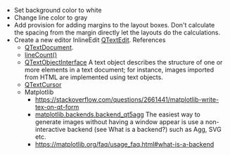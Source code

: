 * Set background color to white
* Change line color to gray
* Add provision for adding margins to the layout boxes. 
Don't calculate the spacing from the margin directly let 
the layouts do the calculations.
* Create a new editor InlineEdit [QTextEdit](https://doc.qt.io/qt-5/qtextedit.html).
References 
    * [QTextDocument](https://doc.qt.io/qt-5/qtextdocument.html). 
    * [lineCount()](https://doc.qt.io/qt-5/qtextdocument.html#lineCount)
    * [QTextObjectInterface](https://doc.qt.io/qt-5/qtextobjectinterface.html)
    A text object describes the structure of one or more elements in a text document; 
    for instance, images imported from HTML are implemented using text objects. 
    * [QTextCursor](https://doc.qt.io/qt-5/qtextcursor.html) 
    * Matplotlib
        * https://stackoverflow.com/questions/2661441/matplotlib-write-tex-on-qt-form
        * [matplotlib.backends.backend_qt5agg](http://matplotlib.org/2.0.0b2/api/backend_qt5agg_api.html)
        The easiest way to generate images without having a window appear
        is use a non-interactive backend (see What is a backend?) such as Agg, SVG etc.
        * https://matplotlib.org/faq/usage_faq.html#what-is-a-backend